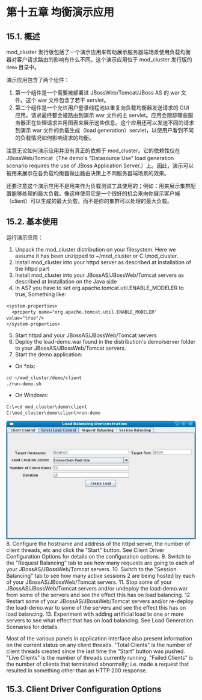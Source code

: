 # 第十五章 均衡演示应用

## 15.1. 概述

mod_cluster 发行版包括了一个演示应用来帮助展示服务器端场景使用负载均衡器对客户请求路由的影响有什么不同。这个演示应用位于 mod_cluster 发行版的 ```demo``` 目录中。

演示应用包含了两个组件：

1. 第一个组件是一个需要被部署进 JBossWeb/Tomcat/JBoss AS 的 war 文件。这个 war 文件包含了若干 servlet。
2. 第二个组件是一个允许用户登录线程池以重复向负载均衡器发送请求的 GUI 应用。请求最终都会被路由到演示 war 文件的主 servlet。应用会跟踪哪些服务器正在处理请求并用图表来展示这些信息。这个应用还可以发送不同的请求到演示 war 文件的负载生成（load generation）servlet，以使用户看到不同的负载情况如何影响请求的均衡。

注意无论如何演示应用并没有真正的依赖于 mod_cluster。它的依赖性仅在 JBossWeb/Tomcat（The demo's "Datasource Use" load generation scenario requires the use of JBoss Application Server.）上。因此，演示可以被用来展示在各负载均衡器做出路由决策上不同服务器端场景的效果。

还要注意这个演示应用不是用来作为负载测试工具使用的；例如：用来展示集群配置能够处理的最大负载。像这样使用它是一个很好的机会来向你展示客户端（client）可以生成的最大负载，而不是你的集群可以处理的最大负载。

## 15.2. 基本使用

运行演示应用：

1. Unpack the mod_cluster distribution on your filesystem. Here we assume it has been unzipped to ~/mod_cluster or C:\mod_cluster.
2. Install mod_cluster into your httpd server as described at Installation of the httpd part
3. Install mod_cluster into your JBossAS/JBossWeb/Tomcat servers as described at Installation on the Java side
4. In AS7 you have to set org.apache.tomcat.util.ENABLE_MODELER to true, Something like:
```
<system-properties>
  <property name="org.apache.tomcat.util.ENABLE_MODELER" value="true"/>
</system-properties>
```
5. Start httpd and your JBossAS/JBossWeb/Tomcat servers
6. Deploy the load-demo.war found in the distribution's demo/server folder to your JBossAS/JBossWeb/Tomcat servers.
7. Start the demo application:
  * On *nix:
  ```
  cd ~/mod_cluster/demo/client
  ./run-demo.sh
  ```
  * On Windows:
  ```
  C:\>cd mod_cluster\demo\client
  C:\mod_cluster\demo\client>run-demo
  ```
![mod_cluster_demo_application_start](mod_cluster_demo_application_start.jpg)
8. Configure the hostname and address of the httpd server, the number of client threads, etc and click the "Start" button. See Client Driver Configuration Options for details on the configuration options.
9. Switch to the "Request Balancing" tab to see how many requests are going to each of your JBossAS/JBossWeb/Tomcat servers.
10. Switch to the "Session Balancing" tab to see how many active sessions 2 are being hosted by each of your JBossAS/JBossWeb/Tomcat servers.
11. Stop some of your JBossAS/JBossWeb/Tomcat servers and/or undeploy the load-demo.war from some of the servers and see the effect this has on load balancing.
12. Restart some of your JBossAS/JBossWeb/Tomcat servers and/or re-deploy the load-demo.war to some of the servers and see the effect this has on load balancing.
13. Experiment with adding artificial load to one or more servers to see what effect that has on load balancing. See Load Generation Scenarios for details.

Most of the various panels in application interface also present information on the current status on any client threads. "Total Clients" is the number of client threads created since the last time the "Start" button was pushed. "Live Clients" is the number of threads currently running. "Failed Clients" is the number of clients that terminated abnormally; i.e. made a request that resulted in something other than an HTTP 200 response.

## 15.3. Client Driver Configuration Options